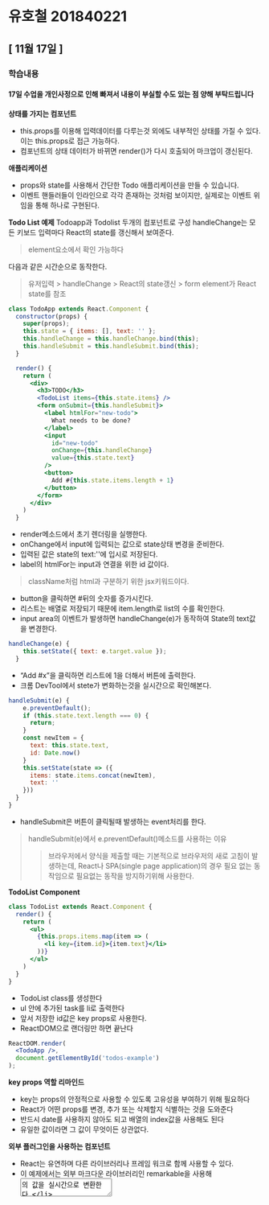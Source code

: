 # 유호철 201840221
## [ 11월 17일 ]
### 학습내용
#### 17일 수업을 개인사정으로 인해 빠져서 내용이 부실할 수도 있는 점 양해 부탁드립니다

<b>상태를 가지는 컴포넌트</b>

- this.props를 이용해 입력데이터를 다루는것 외에도 내부적인 상태를 가질 수 있다.
이는 this.props로 접근 가능하다.
- 컴포넌트의 상태 데이터가 바뀌면 render()가 다시 호출되어 마크업이 갱신된다.

<b>애플리케이션</b>

- props와 state를 사용해서 간단한 Todo 애플리케이션을 만들 수 있습니다.
- 이벤트 핸들러들이 인라인으로 각각 존재하는 것처럼 보이지만, 실제로는 이벤트 위임을 통해 하나로 구현된다.

<b>Todo List 예제</b>
Todoapp과 Todolist 두개의 컴포넌트로 구성
handleChange는 모든 키보드 입력마다 React의 state를 갱신해서 보여준다.
> element요소에서 확인 가능하다

다음과 같은 시간순으로 동작한다.
> 유저입력 > handleChange > React의 state갱신 > form element가 React state를 참조

```jsx
class TodoApp extends React.Component {
  constructor(props) {
    super(props);
    this.state = { items: [], text: '' };
    this.handleChange = this.handleChange.bind(this);
    this.handleSubmit = this.handleSubmit.bind(this);
  }

  render() {
    return (
      <div>
        <h3>TODO</h3>
        <TodoList items={this.state.items} />
        <form onSubmit={this.handleSubmit}>
          <label htmlFor="new-todo">
            What needs to be done?
          </label>
          <input
            id="new-todo"
            onChange={this.handleChange}
            value={this.state.text}
          />
          <button>
            Add #{this.state.items.length + 1}
          </button>
        </form>
      </div>
    )
  }
```
- render메소드에서 초기 렌더링을 실행한다.
- onChange에서 input에 입력되는 값으로 state상태 변경을 준비한다.
- 입력된 값은 state의 text:''에 입시로 저장된다.
- label의 htmlFor는 input과 연결을 위한 id 값이다.
> className처럼 html과 구분하기 위한 jsx키워드이다.
- button을 클릭하면 #뒤의 숫자를 증가시킨다.
- 리스트는 배열로 저장되기 때문에  item.length로 list의 수를 확인한다.
- input area의 이벤트가  발생하면 handleChange(e)가 동작하여 State의 text값을 변경한다.
```jsx
handleChange(e) {
    this.setState({ text: e.target.value });
  }
```
- “Add #x”을 클릭하면 리스트에 1을 더해서 버튼에 출력한다.
- 크롬 DevTool에서 stete가 변화하는것을 실시간으로 확인해본다.
```jsx
handleSubmit(e) {
    e.preventDefault();
    if (this.state.text.length === 0) {
      return;
    }
    const newItem = {
      text: this.state.text,
      id: Date.now()
    }
    this.setState(state => ({
      items: state.items.concat(newItem),
      text: ''
    }))
  }
}
```
- handleSubmit은 버튼이 클릭될때 발생하는 event처리를 한다.
> handleSubmit(e)에서 e.preventDefault()메소드를 사용하는 이유
> >브라우저에서 양식을 제출할 때는 기본적으로 브라우저의 새로 고침이 발생하는데,
    React나 SPA(single page application)의 경우 필요 없는 동작임으로 필요없는 동작을 방지하기위해 사용한다.

<b>TodoList Component</b>
```jsx
class TodoList extends React.Component {
  render() {
    return (
      <ul>
        {this.props.items.map(item => (
          <li key={item.id}>{item.text}</li>
        ))}
      </ul>
    )
  }
}
```
- TodoList class를 생성한다
- ul 안에 추가된 task를 li로 출력한다
- 앞서 저장한 id값은 key props로 사용한다.
- ReactDOM으로 랜더링만 하면 끝난다
```jsx
ReactDOM.render(
  <TodoApp />,
  document.getElementById('todos-example')
);
```

<b>key props 역할 리마인드</b>
- key는 props의 안정적으로 사용할 수 있도록 고유성을 부여하기 위해 필요하다
- React가 어떤 props를 변경, 추가 또는 삭제할지 식별하는 것을 도와준다
- 반드시 date를 사용하지 않아도 되고 배열의 index값을 사용해도 된다
- 유일한 값이라면 그 값이 무엇이든 상관없다.

<b>외부 플러그인을 사용하는 컴포넌트</b>
- React는 유연하며 다른 라이브러리나 프레임 워크로 함께 사용할 수 있다.
- 이 예제에서는 외부 마크다운 라이브러리인 remarkable을 사용해 <textarea>의 값을 실시간으로 변환한다.

<b>Markdown 예제<b>
- 외부컴포넌트를 사용한 markdown에디터 이다
- 외부 플러그인은 Remarkable을 사용함으로 CDN으로 링크를 추가한다.
```jsx

    class MarkdownEditor extends React.Component {
    constructor(props) {
        super(props);
        this.md = new Remarkable();
        this.handleChange = this.handleChange.bind(this);
        this.state = { value: 'Hello, **world**!' };
    }

    handleChange(e) {
        this.setState({ value: e.target.value });
    }

    getRawMarkup() {
        return { __html: this.md.render(this.state.value) };
    }

    render() {
        return (
        <div className="MarkdownEditor">
            <h3>Input</h3>
            <label htmlFor="markdown-content">
            Enter some markdown
            </label>
            <textarea
            id="markdown-content"
            onChange={this.handleChange}
            defaultValue={this.state.value}
            />
            <h3>Output</h3>
            <div
            className="content"
            dangerouslySetInnerHTML={this.getRawMarkup()}
            />
        </div>
        );
    }
    }

    ReactDOM.render(
    <MarkdownEditor />,
    document.getElementById('markdown-example')
    )
```

## [ 11월 12일 ]
### 학습내용
<b>영화앱 상세 정보 기능 만들기</b>

    1.주소창에 localhost:3000를 입력하여 이동한 다음 console탭에서 history에 출력된 값을 확인한다.
    2.Detail을 컴포넌트로 변경후 location, history키를 구조 분해 할당한다.
    3.loaction이 undefined인 경우history.push("/")를 실행한다.
    4./movie-detail입력한후 Home으로 돌아가는지 확인한다.
    5.location.state.title을 출력하도록 교재와 같이 코드를 작성한다.
    6./movie-detail로 다시 들어가 확인한다.
    - TypeError. Cannot read property 'title' of undefined라는 오류가 발생한다.
    -render() -> componentDidMount()의 순서로 함수가 실행되기 때문이다
    7.location함수가 없으면 null을 반환하여 Home으로 돌아오도록 if문을 사용하여 수정한다.

<b>영화앱 배포하기</b>

    1.package.json에 homepage키와 키값을 browserslist 키 아래 추가한다.
    2.script에 키값명령어를 추가한다.
    3.git add ., git commit -m "",  git push origin master 명령어를 추가하여 깃허브에 업로드 한다
    4.npm install gh-pages로 gh-pages를 설치한다.
    5.git remote -v로 업로드한 깃허브 저장소의 주소를 확인한다.
    6.npm run deploy로 영화앱을 배포한다.
    7.https://계정.github.io/저장소 이름를 입력하여 영화앱을 확인한다.

<b>CDN: Content Delivery Network 혹은 Content Distribution Network</b>
    
    1. html파일을 새로만든다 
    2. minify파일 링크를 사용한다.
    3. crossorigin적용한다.
    4. babel을 CDN으로 적용한다.
    5. type을 text/babel로 설정한다.

<b>state가 포함된 component</b>

    1.동적인 데이터는 this.state로 접근 할 수 있다.
    2.state가 변하면 redner에서 다시 호출되어 화면이 갱신된다.
    3.화면이 켜져잇는 동안 초를 카운트 하는 앱은 timer이다.
    4.state를 0으로 출력하여 초기화 한다
    5.componentDidMount()로 1초에 한번씩tick()메소드를 호출한다.
    6.tick메서드는 setState()를 통해 1씩 증가시킨다.

## [ 11월 03일 ]
### 학습내용
<b>네비게이션 스타일링</b>

    1.App.js파일에 Navigation컴포넌트가 HashRouter바깥에 위치했는 확인후 바깥쪽에 있으면 안쪽으로 변경한다
    2.component파일에 Navigation.css파일을 추가하고 내용을 교제와 같이 작성한다.
    3.이후 Navigation.js에 css를 임포트후 div태그에 클래스를 추가한다

<b>영화 상세 정보 기능 만들기</b>

    1.about.js에 props를 추가하여 어떤 props가 넘어오는지 확인한다.
    2.Navigation.js에 /about으로 보내주는 Link컴포넌트의 to props를 수정한다
    - <Link to={{pathname:'/about', state:{fromNavigation:true}}}>About</Link>로 수정
    3./about으로 이동후 console탭에서 location을 확안해 state키에 보내준 값을 확인한다.
    4.Navigation컴포넌트를 원래대로 돌려 놓는다
    5.Movie컴포넌트에 Link컴포넌트를 임포트하고 Link컴포넌트에 props를 추가한다.
    -div태그 아래에 <Link to={{pathname:'/movie-detail', state:{year,title,summary,poster,genres},}}>를 추가한다.
    6.route폴더에 Detail.js추가하고 Detail 컴포넌트에 console을 추가하여 Movie 컴포넌트에서 Link 컴포넌트가 보내준 영화 데이터를 확인한다.
    7.App.js에 Detail컴포넌트를 임포트하고 Route컴포넌트에 Detail컴포넌트를 교제와 같이 추가한다.
    8.영화 카드를 클릭해서 /movie-detail주소를 확인하고 화면에 hello라는 Detail 컴포넌트가 출력되는지 확인한다.
    이후 console탭에서 location->state에 Movie 컴포넌트에서 Link를 통해 보내준 데이터를 확인한다.
    9.주소창에 /movie-detail로 바로 접속후 console탭에 영화 데이터가 들어있는지 확인한다.
    -영화의 데이터가 없어 state가 undefined으로 나온다.
## [ 10월 27일]
### 학습내용

<b>영화앱 다듬기</b>

    1.console탭에 오류는 key props추가하지 않아서 발생
    -genre는 li엘리먼트에 제공할 key값이 없으므로 map함수에 두번째 인자를 전달
    2.genres.map에 index값을 추가후 li엘리먼트에 key={index}추가
    -genres.map((genre, index)), <li key={index} className='movie-genres'>{genre}</li> 로 수정
    3.이후 console탭에 key props 오류가 있는지 확인

<b>영화앱 스타일링</b>

    1.App.css와 Movie.css를 교제와 같이 스타일링하기
    -https://github.com/easysIT/do_it_clonecoding_movieapp/tree/master/clone-starter-kit-07/src에서 css코드 확인후 해석 해보기
    2. 시놉시스에 글자수 제한두고 잘린부분은...으로 표현 위해 summary porps에 slice함수 추가
    -<p className ='movie-summary'>{summary.slice(0,180)}...</p> 로 수정
    3.브라우저 탭의 React App을 확인후 Moive App으로 바꾸기
    4.index.html파일에서 title엘리먼트 안에 React를 Moive로 변경후 크롬 탭 확인하기 
    -<title>Movie App</title>으로 수정

<b>영화앱 여러 기능 추가하기</b>

    1.화면 이동을 추가 하기위해 라우터 를 설치하기
    -npm install react-router-dom으로 설치후 package.json에서 설치 되엇는지 확인하기
    2.컴포넌트 역할에 맞게 파일 생성후 컴포넌트 분리하기
    -conponent에는 moive.css및.js를 routes폴더에는 Home.js및About.js파일 생성
    3.Home.js파일에 App.js내용을 복사하여 붙여놓은후 몇몇 소스 수정 및 추가 하기.
    -export default Home,import Movie from '../components/Movie',import './Home.css',class Home extends React.Component
    4.component폴더에 Home.css파일을 생성후 교제와 같이 파일 작성하기
    5.App.js를 초기화후 Home을 반환하도록 코드 수정후 실행화면 확인
    6.App에 HashRouter와Route 를 임포트 한후 HashRouter컴포넌트가 Route컴포넌트를 반환 하도록수정한다
    -주소창에 #/이 붙은걸을 확인하기
    7.About컴포넌트를 임포트후 Route컴포넌트에 path와component props전달하기
    -<Route path="/about"  component={About} />로 수정
    8.About.js를 교제와 같이 수정후 라우터 테스트 해보기
    -주소창에 /about을 추가하여 Route컴포넌트에 전달한 props확인하기
    9.App컴포넌트에 Home컴포넌트 임포트후 또 다른 Route컴포넌트 추가하기.
    -<Route path="/" component={Home}/> /를 넣은 이유는 기본으로 보여줄 컴포넌트가 Home이기때문이다
    10.영화앱 화면이랑 /about을 추가후 화면 확인해보기
    -/about으로 접속하면 About컴포넌트와 Moive컴포넌트와 같이 출력된다
    11.Route컴포넌트를 교제와 같이 추가후 라우터 테스트 해보기
    12.추가한 Route컴포넌트를 원래대로 돌려넣은후 path props가 /인 Route컴포넌트에 exact={ture}추가하기
    -<Route path="/" exact={true} component={Home}/>로 수정
    13.이후 /about에 접속하여 About컴포넌트만 보이는 확인
    14.routes폴더에 About.css추가후 교제와 같이 css작성하고 About.js에 임포트및 class지정하기

<b>내비게이션 만들기</b>

    1.component폴더에 Navigation.js추가후 a엘리먼트를 반환하도록 교제와 같이 작성
    2.App컴포넌트에 Navigation.js임포트 시킨후 <HashRouter></HashRouter>사이에 포함 시키기
    3.화면에 Home,about링크를 작동하는지 확인한다
    -링크를 누를 때마다 리액트가 죽고 새 페이지가 열리는 문제가 발생한다.
    4.Navigation.js에 Link컴포넌트를 임포트후 a엘리먼트를 Link엘리먼트로 변경해준다
    5.영화앱을 실행시켜 Home,about링크가 잘 작동 되는지 확인한다

## [ 10월 13일 ]
### 학습내용

> [오류]
    Typo in static class property declaration react/no-typos발생시 
    .PropTypes를 .propTypes로 변경 

<b>Moive컴포넌트</b>

    1.movie컴포넌트에 id,title,year,summary,poster props를 출력할 수 있도록 추가
    2.this.state있는 const에 movies값을 추가하고 'we are ready'의 출력을 movies.map()으로 변경
    3.movies.map에 화살표 함수를 추가하고 console값을 추가하여 아무것도 반환하지 않는지 console탭에서 확인해본다
    4.App.js에 Movie를 import하고 movies.map()에 전달된 함수가 Movie를 반환하도록 한다 (import Movie from './Movie' 상대경로 import)
    5.Movie컴포넌트에 props를 전달 받도록 작성
    6.console탭에 'Warning:Each child in a list should have a unique "key" prop' 오류를 확인
    - 해당오류는 key props 떄문에 발생한다
    7.key props를추가하여 오류해결을 console에서 확인 한다. key = {movie.id}

<b>Movie 스타일링<b>

    1.App컴포넌트 JSX의 바깥쪽을 <section class="container">로 Loding...을 <div class="loder">로 교제에
    나와있는데로 수정한다.
    2.Movie컴포넌트에 title,year,summary를 알맞는 HTML태그로 감싼다
    3.Movie컴포넡트에 전체를 감싸는 div태그를 추가하고 그아래에 img태그를 추가한후 title,year,summary를 감싸는
    div에 class="movie__data"를 추가한다.
    4.완성된 코드에서는 id props가 불필요하므로 제거한다.
    5.h3태그에 style 속성을 추가하고 backgroundColor:"red"속성을 추가하여 title색상이 변경되었는지 확인한다.
    6.src폴더에 App과 Movie의 css를 추가한후 App과Movie컴포넌트에 import한다.
    7.App.css파일에 배경색을 어둡게 변경시키고 적용을 확인하다.

<b>영화앱 다듬기</b>

    1.App.css의 내용을 전부 없앤다.
    2.영화의 장르를 보기위해 runtime아래에 genres를 추가해준다
    3.Movie컴포넌트에 genres props를 추가(genres는 문자배열 이므로 PropTypes.string.isRequired를 추가)하고 App컴포넌트에 넘겨준다. 이후 console에서 확인하면 두가지 waring이 발생한다.
    -Invalid DOM property 'class'. Did you mean 'className'?
    -Failed prop type: The prop 'genres' is marked as required in 'Movie', but its value is 'undefined'.
    를 확인한다.
    4.첫번째는 JSX에서 사용한 속성중 class속성이 className으로 되야한다는 내용이다.
    5.두번째는 genres props가 isRequired인데 undefined로 넘어 왔다는 내용이다.
    6.class속성은 className으로 변경하고, genre가 잘 넘어오도록 App에 Movie컴포넌트로 genres = {movie.genr-es}를 추가한
    7.추가한후 console로 경고메세지가 사라졌는지 확인한다.
    8.className과 비슷한 경우로 HTML의 label엘리먼트에 for라는 속성을 추가할 수 있지만 자바스크립트 에서 for문과
    겹출수 있으믈로 JSX에서는 <label for="name">이 아니라 <label htmlFor="name">로 작성해야 한다.
    9.Movie컴포넌트에서 genres props가 배열이므로 map()함수를 사용한다.
    10.genres props를 ul,li태그로 교제와 같이 감싼후 console탭에 waring을 확인한다.
    -Each child in a list should have a unique "key" prop.

## [ 10월 06일 ]
### 학습내용
<b>클래스형 컴포넌트 알아보기</b>

    1.constructor()함수를 선언후 console.log로 문장 출력
    2.componentDidMount()함수 선언후, console.log로 문장 출력 및 확인
    3.componentDidUpadate()함수 선언후, console.log로 문장 출력 확인
    4.componentWillUnmount()함수 선언후, console.log로 문장 출력 확인

<b>영화앱 맛보기</b>

    1.App.js새로 만든후 App컴포넌트 추가
    2.isLoading state를 추가, isLoading state는 컴포넌트가 마운트되면 true가 나오게 교제와 같이 작성
    3.isLoading state에 따라 'Loading','we are ready'출력
    4.setTime()함수를 사용하여 5초후 isLoading state를 false로 변경하도록 작성
    5.영화 데이터 자장할 곳 찾기
    6.movies state를 교제와 같이 만들기

<b>영화 api사용하기</b>

    1.axios설치(npm install axios)
    2.브라우저에 yts.lt/api에 들어간후 아래의 'https://yts.mx/api/v2/list_movies.json'주소 복사
    3.크롬 웹스토어에서 json viewer설치
    5.'https://github.com/serranoarevalo/yts-proxy'에 접속후 리드미에 있는 주소 확인
    4.'https://yts.mx/api/v2/list_movies.json'주소에 접속한후 코드 확인
    5.yts-proxy.now.sh/list_movies.json에 접속후 코드 확인
    6.'/movie_detail.jason'를 입력한후 코드확인
        -api가 movie_id라는 조건을 요구하기 때문에 아무것도 보이지 않는다
    7.yts.mx/api#movie_details에 접속하면 movie_details Endpoint는 movie_id가 필수 이다
    8.App.js에서 axios를 import한 뒤 componentDidMount()에서 axios로 api를 호출한다
    9.axios.get()함수에 url을 전달하여 api를 호출한다
    10.devTools(f12)에 [Network]탭에서 Name이라는 항목에 list_movies.json이라고 나온 부분을 확인한다
    11.getMovies()함수를 만들고, 그 함수 안에서 axios.get()이 실행되도록 작성
    12.getMovies()함수에 async와 await 붙이기 위해 교제와 같이 코드 작성
    13.시간이 필요하다를 알리기 위해서는 async, await 키워드가 필요하다.

<b>영화 데이터 화면에 출력</b>

    1.axios.get()으로 잡은 영화 데이터가 movies 변수 안에 있으므로 console.log를 통해 확인
    2.devTools에 data키를 열여서 movies 배열 확인하기
    3.교제와 같이 const코드를 작성후 console.log를 지우고 this.setState({movies:movies})를 추가
    4.{movies:movies}는 키와 대입할 변수의 이름이 같으므로 {movies}축약 가능하여 this.setState를 축약
    5.isLoading state를 false에서 true로 얻데이트 하기위해 교제와 같이 코드 작성

<b>Moive컴포넌트 추가</b>

    1.src폴더에서 Movie.js파일을 추가후 기본 코드작성
    2.movie컴포넌트는 state가 필요하지 않으므로 함수형 컴포넌트로 작성한다.
    3.movie에 넘어와야하는 영화 데이터를 정의하고 관리하기위해 prop-types를 사용
    4.yts-proxy.now.sh/list_movies.json에서 영화 데이터를 다시 확인한후 데이터중 필요한 것만 반영한다
    5.Movie.propTypes에 첫번째로 자료형이 number인 id를 추가하고 number이니 PropTypes.number.isRequired를 작성한다
    6. year도 자료형이 number 이므로 PropTypes.number.isRequired를 추가하고 title,summary,poster는 string이므로
    PropTypes.string.isRequired를 추가한다
    7.yts.It.api#list_movies에 접속한다음 Encoding Paramerters를 확인후 sort_by라는 Parameter본다
    8.sort_by Parameter를 사용하기 위해 Examples를 참고한다
    9.yts-proxy.now.sh/list_movies.json?sort_by=rating에서 rating을 확인
    10.axios.get()뒤에 ?sort_by=rating을 추가

## [ 9월 29일 ]
### 학습내용
<b>Master Branch를 Main Branch로 이름을 변경<b>

>변경 방법
- git config --global init.defaultBranch main
- 변경후 config를 확인한다. 우선순위는 Local>Global>System순, Local설정 파일이 제일 높다   
- System 설정 파일 확인 git config --system --list
- Global 설정 파일 확인 git config --global --list
- Local 설정 파일 확인 git config --local --list
- 모든 설정 확인 git config --list
- 기존에 것을 바꾸는법 git branch -m master main

>클론코드 만드는법
1. 깃허브 저장소에서 코드의 주소를 받아온다. 
2. git clone "주소이름"
3. 이후 복사된 프로젝트 폴더로 들어간다.
4. 터미널에서 노드모듈을 다시 받아준다
5. npm install 설치후
6. npm start로 실행을 확인한다


>이미지 상대경로 사용법
- 상대경로를 사용하면 코드가 길어져 코드가 복잡해진다
- public 폴더에 image폴더를 만든후
- 필요한 소스코드에 <img src= >형식으로 사용하면 된다

>map함수 반환값 보기
1. App컴포넌트에 console값을 넣어서 반환값 확인('console.log(foodILike.map(renderFood))')
2. console값은 map함수가 반환한 값을 보는것 이므로 원래대로 복구 시킨다
3. 리스트의 각 원소는 유일값을 가져야하는데 원소가 리스에 포함되어서 유일성이 사라져 오류 발생
4. 이를 해결하기위해 배열 원소에 id값을 추가
5. Food 컴포넌트에 key props를 추가('key={dish.id}')
6. img관련 메세지는 img엘리먼트에 alt속성 추가 ('alt={name}')

>prop-types도입하기
1. 음식 데이터에 rating값 추가하기('rating: n')
2. 터미널에서 npm install prop-types 설치
3. 터미널에서 npm install prop-types 입력
4. package.json에서 "dependencies"에서 "prop-types"가 추가 되어있으면 설치가 잘 된것이다.
5. Food.propTypes를 작성후 실행
6. rating 값은number인데 string값이 였기 때문에 오류 발생
7. rating:PrpTypes.string.isRequired을 rating: PropTypes.number.isRequired로 수정
8. Food컴포넌트의 picture props의 이름을 image로 변경
9. Food컴포넌트의 picture props가 아니라 image props를 전달했기에 에러발생


>state
- props는 정적인 데이터만 다를수 있지만
- state는 동적인 데이터를 다루기 위해 사용 할 수 있다.
- state는 class형 컴포넌트에서 사용가능하다.


>state로 숫자 증감 만들기1 
1. 클래스형 컴포넌트 작성 (import React, {Component} from 'react' 및 export default App 외 전부 삭제)
2. Component를 상속받은 App클래스 생성
3. 클래스형 컴포넌트가 되려면 App클래스가 Component를 상속받아야한다
4. render 함수를 사용해 교제 소스코드 작성
5. class안에 state를 정의한다('state={ }')
6. state에 count키와 키값을 추가하고 {this.state.count}를 사용하여 출력한다



>state로 숫자 증감 만들기2
1. <Add>버튼과 <Minus>버튼을 추가한다(JSX는 하나로 묶어야 함으로 <div>태그를 사용)
2. 화살표 함수를 사용하여 add와 minus를 눌렀을때 console에 출력되는지 확인
3. onClick속성을 사용하여 클릭시 함수가 호출되도록 console를 통해 확인한다
4. 리엑트는 state가 변경되면 render함수를 실행하여 화면을 갱신하지만
5. 지금처럼 state를 직접 변경하면 render함수가 다시 실행되지 않는다
6. setState함수를 사용하여 state값을 변경
7. 교재 이미지와 같이 수정하여 state의 값을 증가 또는 감소 시키기
8. add,minus()함수를 교재 이미지와 같이 개선


[ 9월 15일 ]
학습내용
props - 컴포넌트를 전달하는 데이터
    여러개의 데이터도 가능하다

1.App.js에 potato컴포넌트를 Food로 수정

2.App 컴포넌트에 Food함수 추가
> Food에 console함수를 넣어서 props가 제대로 작동하는지 확인
    문자열이면 대괄호 문자열이 아니면 중괄호를 사용한다
3.App.js파일에 h1태그의 potato를 {props.fav}로 수정
> App컴포넌트의 fav값을 받아와서 화면에 출력한다

4.Food(props)를 Food({fav})로 수정, h1태그의 {props.fav}를 {fav}로 수정후 출력확인
> {props.fav}의 받아오는 값과 {fav}의 받는 값이 같으므로 출력값이 같다

5.const
> const값을 사용하여 여러개의 데이터를 출력할수 있다

6.const foodILike를 사용
> foodILike의 값에 여러개의 데이터를 받기위함

7.App.js에 foodILike.map에 Food컴포넌트 추가 추가
    map함수를 사용하여 배열에 있는 값을 하나씩 가져다 사용할수 있다

8.Food괄호에 picture를 추가 및 map함수에 picture를 추가 후 출력확인

9.renderFood 함수 추가
    앞글자를 소문자로 사용하였기에 컴포넌트가 아니라 함수개념으로 사용

10.foodILike.map에 Food 컴포넌트를 renderFood 추가
    길고 복잡한 코드를 rederFood를 상용함으로소 간소화



## [ 9월 08일 ]
### 학습내용
1.Powershell에서 movie_app_2021파일 생성
    npx create-react-app movie_app_2021

2.파일 생성, 열기후 npm으로 서버 실행 확인
    npm start

3.movie파일에서 불필요한 파일제거
    App.css
    App.test.js
    index.css
    logo.svg
    reportWebVital.js
    setupTest.js
    package-lock.js

4.index.js파일에서 불필요한 문장 삭제
    import './index.css';
    import reportWebVitals from './reportWebVitals';
    <React.StrictMode>
    </React.StrictMode>
    reportWebVitals();

5.App.js 파일에 root를 potato로 수정
    index.js 와 index.html에 있는 id = 'root'에 있는 값을 potato 수정 후 정상 작용하기 위한 확인
    index.js에서 app.js의 리턴값을 가져와 index.html에 전달해주는것을 확인
    이후 다시 potato값을 root값으로 복구

컴포넌트
    funtion으로 정의 내린곳을 컴포넌트라고 부른다

    index.js 파일에서의, < App />부분을 확인하면
    <App>을 ReactDOM.render()함수의 첫 번째 인자로 전달하고 App 컴포넌트가 가져오는 것들을 화면에 보여줄수있다
    App 컴포넌트가 보여질 위치는 ReatDOM.render()함수의 두 번째 인자로 전달한다
    리액트는 컴포넌트와 함께 동작하고, 리액트 앱은 컴포넌트로 구성된다.

6.scr폴더에 Potato.js파일을 생성 후 funtion 을 입력

10.index.js에 potato파일을 import한 후 <Apps />옆에 <Potato />입력후 오류를 확인한다.
    오류가 발생하는 이유는 리엑트는 한개의 컴포넌트를 보여주는데 두개의 컴포넌트를 보여줘야 하기때문에 발생하는것
    오류 해결방법은 potato컴포넌트를 app컴포넌트 안에 넣어준다

11.index.js파일에 있는 <Potato />를 지우고 App.js에 import를 넣어주고 div안에 Potato를 입력한다

12.파일들을 간소화 하기위해 Potato파일의 컴포넌트를 복사후 App.js 파일에 컴포넌트를 붙여넣는후 Potato파일을 삭제한다

## [ 9월 01일 ]
### 학습내용